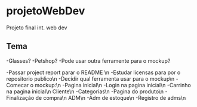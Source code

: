 # projetoWebDev
Projeto final int. web dev
## Tema
  -Glasses?
  -Petshop?
  -Pode usar outra ferramente para o mockup?

  -Passar project report parar o README \n
  -Estudar licensas para por o repositorio publico\n
  -Decidir qual ferramenta usar para o mockup\n
  -Comecar o mockup:\n
    -Pagina inicial\n
    -Login na pagina inicial\n
    -Carrinho na pagina inicial\n
    Cliente\n
    -Categorias\n
    -Pagina do produto\n
    -Finalização de compra\n
    ADM\n
    -Adm de estoque\n
    -Registro de adms\n
